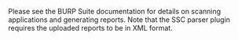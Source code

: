 Please see the BURP Suite documentation for details on scanning applications and generating reports. Note that the SSC parser plugin requires the uploaded reports to be in XML format.